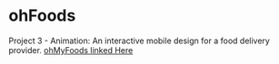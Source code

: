 # ohFoods
Project 3 - Animation: An interactive mobile design for a food delivery provider.
[ohMyFoods linked Here](https://github.com/SelenaBostick/ohFoods)

